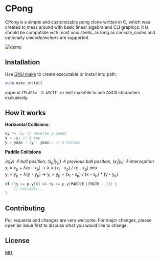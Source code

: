 # CPong

CPong is a simple and customizable pong clone written in C, which was created to mess around with basic linear algebra and CLI graphics. It is should be compatible with most unix shells, as long as *console_codes* and optionally *unicode/wchars* are supported.

![demo](https://user-images.githubusercontent.com/47120350/181483528-4b4daa40-61ba-444f-8218-43e4548447cb.gif)

## Installation

Use [GNU make](https://www.gnu.org/software/make/manual/make.html) to create executable or install into path.

```bash
sudo make install
```

append `CFLAGS='-D ASCII'` or edit makefile to use ASCII characters exclusively.

## How it works

**Horizontal Collisions:**
```C
vy *= -1; // reverse y-speed
y = -y; // @ top
y = ymax - (y - ymax); // @ bottom
```

**Paddle Collisions**

<i>(x|y) &wedgeq; ball position, (x<sub>p</sub>|y<sub>p</sub>) &wedgeq; previous ball position, (x<sub>i</sub>|y<sub>i</sub>) &wedgeq; interception</i><br>
x<sub>i</sub> = x<sub>p</sub> + &lambda;(x - x<sub>p</sub>) &rarr; &lambda; = (x<sub>i</sub> - x<sub>p</sub>) / (x - x<sub>p</sub>) into<br>
y<sub>i</sub> = y<sub>p</sub> + &lambda;(y - y<sub>p</sub>) &rarr; y<sub>i</sub> = y<sub>p</sub> + (x<sub>i</sub> - x<sub>p</sub>) / (x - x<sub>p</sub>) * (y - y<sub>p</sub>)

```C
if (iy >= p.y[0] && iy <= p.y[PADDLE_LENGTH - 1]) {
    // collide...
}
```

## Contributing
Pull requests and changes are very welcome. For major changes, please open an issue first to discuss what you would like to change.

## License
[MIT](https://choosealicense.com/licenses/mit/)

